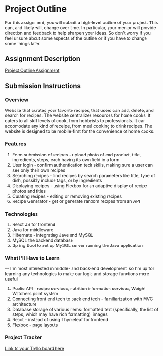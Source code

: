 # Project Outline
For this assignment, you will submit a high-level outline of your project. This can, and likely will, change over time. In particular, your mentor will provide direction and feedback to help sharpen your ideas. So don't worry if you feel unsure about some aspects of the outline or if you have to change some things later.
## Assignment Description
[Project Outline Assignment](https://education.launchcode.org/liftoff/modules/assignments/project-outline)
## Submission Instructions
### Overview
Website that curates your favorite recipes, that users can add, delete, and search for recipes.
The website centralizes resources for home cooks. It caters to all skill levels of cook, from hobbyists to professionals. It can accomodate any kind of receipe, from meal cooking to drink recipes. The website is designed to be mobile-first for the convenience of home cooks.
### Features
1. Form submission of recipes - upload photo of end product, title, ingredients, steps, each having its own field in a form
2. User login - confirm authentication tech skills, making sure a user can see only their own recipes
3. Searching recipes - find recipes by search parameters like title, type of dish, possibly include tags, or by ingredients
4. Displaying recipes - using Flexbox for an adaptive display of recipe photos and titles
5. Curating recipes - editing or removing existing recipes
6. Recipe Generator - get or generate random recipes from an API
### Technologies
1. React JS for frontend
2. Java for middleware
3. Hibernate - integrating Jave and MySQL
4. MySQL the backend database
5. Spring Boot to set up MySQL server running the Java application
### What I'll Have to Learn
-- I'm most interested in middle- and back-end development, so I'm up for learning any technologies to make our logic and storage functions more useful.
1. Public API - recipe services, nutrition information services, Weight Watchers point system
2. Connecting front end tech to back end tech - familiarization with MVC architecture
3. Database storage of various items: formatted text (specifically, the list of steps, which may have rich formatting), images
4. React - instead of using Thymeleaf for frontend
5. Flexbox - page layouts 
### Project Tracker
[Link to your Trello board here](https://trello.com/b/FFEX5ihc/liftoff-apr-2023-meal-prep-app)
